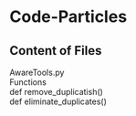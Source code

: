 # Code-Particles

## Content of Files

AwareTools.py <br>
Functions <br>
def remove_duplicatish() <br>
def eliminate_duplicates()

  
